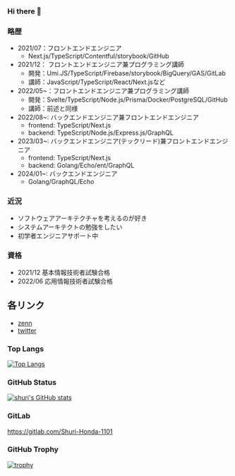 ### Hi there 👋

### 略歴
- 2021/07：フロントエンドエンジニア
  - Next.js/TypeScript/Contentful/storybook/GitHub
- 2021/12： フロントエンドエンジニア兼プログラミング講師
  - 開発：Umi.JS/TypeScript/Firebase/storybook/BigQuery/GAS/GitLab
  - 講師：JavaScript/TypeScript/React/Next.jsなど
- 2022/05~：フロントエンドエンジニア兼プログラミング講師
  - 開発：Svelte/TypeScript/Node.js/Prisma/Docker/PostgreSQL/GitHub
  - 講師：前述と同様
- 2022/08~: バックエンドエンジニア兼フロントエンドエンジニア
  - frontend: TypeScript/Next.js
  - backend: TypeScript/Node.js/Express.js/GraphQL
- 2023/03~: バックエンドエンジニア(テックリード)兼フロントエンドエンジニア
  - frontend: TypeScript/Next.js
  - backend: Golang/Echo/ent/GraphQL
- 2024/01~: バックエンドエンジニア
  - Golang/GraphQL/Echo

### 近況
- ソフトウェアアーキテクチャを考えるのが好き
- システムアーキテクトの勉強をしたい
- 初学者エンジニアサポート中

### 資格
- 2021/12 基本情報技術者試験合格
- 2022/06 応用情報技術者試験合格

## 各リンク
- [zenn](https://zenn.dev/danbo)
- [twitter](https://twitter.com/danbodev)

### Top Langs
[![Top Langs](https://github-readme-stats.vercel.app/api/top-langs/?username=Shuri-Honda-1101&count_private=true&show_icons=true&theme=dracula
)](https://github.com/Shuri-Honda-1101/github-readme-stats)

### GitHub Status
[![shuri's GitHub stats](https://github-readme-stats.vercel.app/api?username=Shuri-Honda-1101&count_private=true&show_icons=true&theme=dracula
)](https://github.com/Shuri-Honda-1101/github-readme-stats)

### GitLab
https://gitlab.com/Shuri-Honda-1101

### GitHub Trophy
[![trophy](https://github-profile-trophy.vercel.app/?username=Shuri-Honda-1101&theme=dracula)](https://github.com/Shuri-Honda-1101/github-profile-trophy)

<!--
### GitHub Streak
[![GitHub Streak](http://github-readme-streak-stats.herokuapp.com?user=Shuri-Honda-1101&theme=dracula)](https://git.io/streak-stats)
-->

<!--
**Shuri-Honda-1101/Shuri-Honda-1101** is a ✨ _special_ ✨ repository because its `README.md` (this file) appears on your GitHub profile.

Here are some ideas to get you started:

- 🔭 I’m currently working on ...
- 🌱 I’m currently learning ...
- 👯 I’m looking to collaborate on ...
- 🤔 I’m looking for help with ...
- 💬 Ask me about ...
- 📫 How to reach me: ...
- 😄 Pronouns: ...
- ⚡ Fun fact: ...
-->
